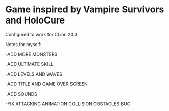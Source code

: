 
# Game inspired by Vampire Survivors and HoloCure

Configured to work for CLion 24.3.

Notes for myself:

-ADD MORE MONSTERS

-ADD ULTIMATE SKILL

-ADD LEVELS AND WAVES

-ADD TITLE AND GAME OVER SCREEN

-ADD SOUNDS

-FIX ATTACKING ANIMATION COLLISION OBSTACLES BUG


